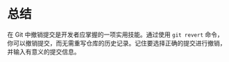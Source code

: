 # 总结

在 Git 中撤销提交是开发者应掌握的一项实用技能。通过使用 `git revert` 命令，你可以撤销提交，而无需重写仓库的历史记录。记住要选择正确的提交进行撤销，并输入有意义的提交信息。
